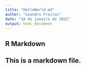 ```yaml
---
title: "HelloWorld.md"
author: "Leandro Freitas"
date: "18 de janeiro de 2022"
output: html_document
---
```



## R Markdown

## This is a markdown file.